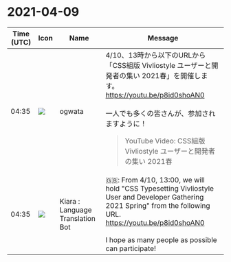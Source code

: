 # 2021-04-09

|Time (UTC)|Icon|Name|Message|
|---|---|---|---|
|04:35|![](https://avatars.slack-edge.com/2019-11-22/845042642576_070441337abaca9fb7b3_72.png)|ogwata|4/10、13時から以下のURLから「CSS組版 Vivliostyle ユーザーと開発者の集い 2021春」を開催します。<br><https://youtu.be/p8id0shoAN0><br><br>一人でも多くの皆さんが、参加されますように！<br><blockquote>YouTube Video: CSS組版 Vivliostyle ユーザーと開発者の集い 2021春</blockquote>|
|04:35|![](https://avatars.slack-edge.com/2021-03-01/1807880975282_5c8ad89e782096649baa_72.png)|Kiara : Language Translation Bot|🇬🇧: From 4/10, 13:00, we will hold "CSS Typesetting Vivliostyle User and Developer Gathering 2021 Spring" from the following URL.<br><https://youtu.be/p8id0shoAN0><br><br>I hope as many people as possible can participate!|
